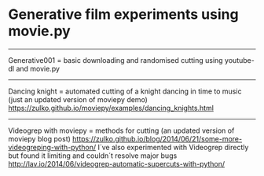 # Generative film experiments using movie.py</b>

--------------------------------------------------------

Generative001 = basic downloading and randomised cutting using youtube-dl and movie.py

--------------------------------------------------------

Dancing knight = automated cutting of a knight dancing in time to music (just an updated version of moviepy demo)
https://zulko.github.io/moviepy/examples/dancing_knights.html

--------------------------------------------------------

Videogrep with moviepy = methods for cutting (an updated version of moviepy blog post)
https://zulko.github.io/blog/2014/06/21/some-more-videogreping-with-python/
I´ve also experimented with Videogrep directly but found it limiting and couldn´t resolve major bugs
http://lav.io/2014/06/videogrep-automatic-supercuts-with-python/

